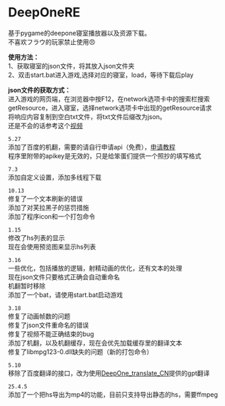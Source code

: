 # DeepOneRE  

基于pygame的deepone寝室播放器以及资源下载。  
不喜欢フラウ的玩家禁止使用😠

**使用方法：**  
1、获取寝室的json文件，将其放入json文件夹  
2、双击start.bat进入游戏,选择对应的寝室，load，等待下载后play  

**json文件的获取方式：**  
进入游戏的网页端，在浏览器中按F12，在network选项卡中的搜索栏搜索getResource，进入寝室，选择network选项卡中出现的getResource请求  
将响应内容复制到空白txt文件，将txt文件后缀改为json。  
还是不会的话参考这个[视频](https://www.bilibili.com/video/BV1oC4y1z75d/)

`5.27`  
添加了百度的机翻，需要的请自行申请api（免费），[申请教程](https://docs2.ayano.top/#/4.0/basic/translate?id=%e7%99%be%e5%ba%a6%e7%bf%bb%e8%af%91%e6%8e%a5%e5%8f%a3)  
程序里附带的apikey是无效的，只是给笨蛋们提供一个照抄的填写格式

`7.3`  
添加自定义设置，添加多线程下载  

`10.13`  
修复了一个文本刷新的错误  
添加了对芙拉黑子的惩罚措施  
添加了程序icon和一个打包命令

`1.15`  
修改了hs列表的显示  
现在会使用预览图来显示hs列表  

`3.16`  
一些优化，包括播放的逻辑，射精动画的优化，还有文本的处理  
现在json文件只要格式正确会自动重命名  
机翻暂时移除  
添加了一个bat，请使用start.bat启动游戏  

`3.18`  
修复了动画帧数的问题  
修复了json文件重命名的错误  
修复了视频不能正确结束的bug  
添加了机翻，以及机翻缓存，现在会优先加载缓存里的翻译文本  
修复了libmpg123-0.dll缺失的问题（新的打包命令）  

`5.10`  
移除了百度翻译的接口，改为使用[DeepOne_translate_CN](https://github.com/Lisanjin/DeepOne_translate_CN)提供的gpt翻译  

`25.4.5`  
添加了一个把hs导出为mp4的功能，目前只支持导出静态的hs，需要ffmpeg